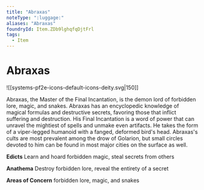 ```yaml
---
title: "Abraxas"
noteType: ":luggage:"
aliases: "Abraxas"
foundryId: Item.ZDb9lghqfqDjtFrl
tags:
  - Item
---
```


# Abraxas
![[systems-pf2e-icons-default-icons-deity.svg|150]]

Abraxas, the Master of the Final Incantation, is the demon lord of forbidden lore, magic, and snakes. Abraxas has an encyclopedic knowledge of magical formulas and destructive secrets, favoring those that inflict suffering and destruction. His Final Incantation is a word of power that can unravel the mightiest of spells and unmake even artifacts. He takes the form of a viper-legged humanoid with a fanged, deformed bird's head. Abraxas's cults are most prevalent among the drow of Golarion, but small circles devoted to him can be found in most major cities on the surface as well.

**Edicts** Learn and hoard forbidden magic, steal secrets from others

**Anathema** Destroy forbidden lore, reveal the entirety of a secret

**Areas of Concern** forbidden lore, magic, and snakes
